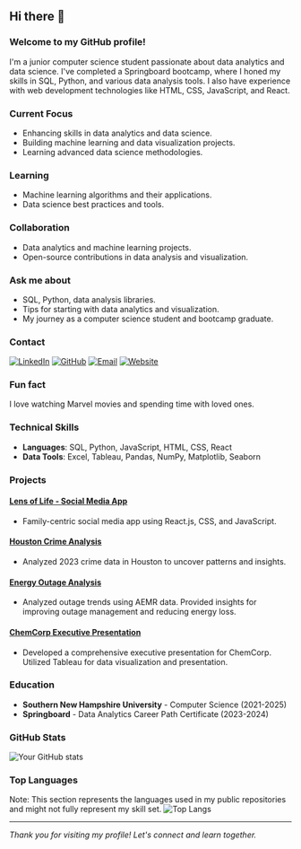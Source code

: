 ## Hi there 👋

### Welcome to my GitHub profile!

I'm a junior computer science student passionate about data analytics and data science. I've completed a Springboard bootcamp, where I honed my skills in SQL, Python, and various data analysis tools. I also have experience with web development technologies like HTML, CSS, JavaScript, and React.

###  Current Focus
- Enhancing skills in data analytics and data science.
- Building machine learning and data visualization projects.
- Learning advanced data science methodologies.
###  Learning
- Machine learning algorithms and their applications.
- Data science best practices and tools.

###  Collaboration
- Data analytics and machine learning projects.
- Open-source contributions in data analysis and visualization.

###  Ask me about
- SQL, Python, data analysis libraries.
- Tips for starting with data analytics and visualization.
- My journey as a computer science student and bootcamp graduate.

###  Contact
[![LinkedIn](https://img.shields.io/badge/LinkedIn-0077B5?style=for-the-badge&logo=linkedin&logoColor=white)](https://www.linkedin.com/in/fernando-erazo00)
[![GitHub](https://img.shields.io/badge/GitHub-181717?style=for-the-badge&logo=github&logoColor=white)](https://github.com/fje000x)
[![Email](https://img.shields.io/badge/Email-D14836?style=for-the-badge&logo=gmail&logoColor=white)](mailto:fernandojoseerazo@gmail.com)
[![Website](https://img.shields.io/badge/Website-4285F4?style=for-the-badge&logo=google-chrome&logoColor=white)](https://fernandoerazo.com)

###  Fun fact
I love watching Marvel movies and spending time with loved ones.

### Technical Skills
- **Languages**: SQL, Python, JavaScript, HTML, CSS, React
- **Data Tools**: Excel, Tableau, Pandas, NumPy, Matplotlib, Seaborn

### Projects
#### [Lens of Life - Social Media App](https://lens-of-life.com)
- Family-centric social media app using React.js, CSS, and JavaScript.

#### [Houston Crime Analysis](https://nbviewer.HoustonCrimeAnalysis)
- Analyzed 2023 crime data in Houston to uncover patterns and insights.

#### [Energy Outage Analysis](https://public.tableau.com/views/AEMRCASESTUDY_17068055348080/Story1?:language=en-US&:sid=&:redirect=auth&:display_count=n&:origin=viz_share_link)
- Analyzed outage trends using AEMR data. Provided insights for improving outage management and reducing energy loss.

#### [ChemCorp Executive Presentation](https://public.tableau.com/shared/QM5FRJK9Z?:display_count=n&:origin=viz_share_link)
- Developed a comprehensive executive presentation for ChemCorp. Utilized Tableau for data visualization and presentation.

### Education
- **Southern New Hampshire University** - Computer Science (2021-2025)
- **Springboard** - Data Analytics Career Path Certificate (2023-2024)

### GitHub Stats
![Your GitHub stats](https://github-readme-stats.vercel.app/api?username=fje000x&show_icons=true&theme=radical)

### Top Languages
Note: This section represents the languages used in my public repositories and might not fully represent my skill set.
![Top Langs](https://github-readme-stats.vercel.app/api/top-langs/?username=fje000x&layout=compact&theme=radical)

---

*Thank you for visiting my profile! Let's connect and learn together.*



